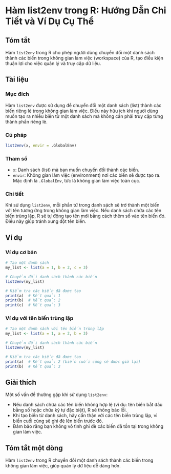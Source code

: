 <!--
Meta Description: # Hàm list2env trong R: Hướng Dẫn Chi Tiết và Ví Dụ Cụ Thể ## Tóm tắt Hàm `list2env` trong R cho phép người dùng chuyển đổi một danh sách thành các bi...
Meta Keywords: biến, danh, sách, các, không
-->

# Hàm list2env trong R: Hướng Dẫn Chi Tiết và Ví Dụ Cụ Thể

## Tóm tắt
Hàm `list2env` trong R cho phép người dùng chuyển đổi một danh sách thành các biến trong không gian làm việc (workspace) của R, tạo điều kiện thuận lợi cho việc quản lý và truy cập dữ liệu.

## Tài liệu
### Mục đích
Hàm `list2env` được sử dụng để chuyển đổi một danh sách (list) thành các biến riêng lẻ trong không gian làm việc. Điều này hữu ích khi người dùng muốn tạo ra nhiều biến từ một danh sách mà không cần phải truy cập từng thành phần riêng lẻ.

### Cú pháp
```R
list2env(x, envir = .GlobalEnv)
```

### Tham số
- `x`: Danh sách (list) mà bạn muốn chuyển đổi thành các biến.
- `envir`: Không gian làm việc (environment) nơi các biến sẽ được tạo ra. Mặc định là `.GlobalEnv`, tức là không gian làm việc toàn cục.

### Chi tiết
Khi sử dụng `list2env`, mỗi phần tử trong danh sách sẽ trở thành một biến với tên tương ứng trong không gian làm việc. Nếu danh sách chứa các tên biến trùng lặp, R sẽ tự động tạo tên mới bằng cách thêm số vào tên biến đó. Điều này giúp tránh xung đột tên biến.

## Ví dụ
### Ví dụ cơ bản
```R
# Tạo một danh sách
my_list <- list(a = 1, b = 2, c = 3)

# Chuyển đổi danh sách thành các biến
list2env(my_list)

# Kiểm tra các biến đã được tạo
print(a)  # Kết quả: 1
print(b)  # Kết quả: 2
print(c)  # Kết quả: 3
```

### Ví dụ với tên biến trùng lặp
```R
# Tạo một danh sách với tên biến trùng lặp
my_list <- list(a = 1, a = 2, b = 3)

# Chuyển đổi danh sách thành các biến
list2env(my_list)

# Kiểm tra các biến đã được tạo
print(a)  # Kết quả: 2 (biến cuối cùng sẽ được giữ lại)
print(b)  # Kết quả: 3
```

## Giải thích
Một số vấn đề thường gặp khi sử dụng `list2env`:
- Nếu danh sách chứa các tên biến không hợp lệ (ví dụ: tên biến bắt đầu bằng số hoặc chứa ký tự đặc biệt), R sẽ thông báo lỗi.
- Khi tạo biến từ danh sách, hãy cẩn thận với các tên biến trùng lặp, vì biến cuối cùng sẽ ghi đè lên biến trước đó.
- Đảm bảo rằng bạn không vô tình ghi đè các biến đã tồn tại trong không gian làm việc.

## Tóm tắt một dòng
Hàm `list2env` trong R chuyển đổi một danh sách thành các biến trong không gian làm việc, giúp quản lý dữ liệu dễ dàng hơn.